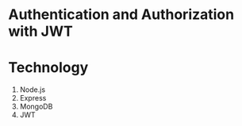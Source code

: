 # Authentication and Authorization with JWT

# Technology
1. Node.js
2. Express
3. MongoDB
4. JWT


